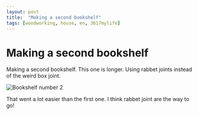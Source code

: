 ```yaml
---
layout: post
title:  "Making a second bookshelf"
tags: [woodworking, house, en, 3617mylife]
---
```


# Making a second bookshelf

Making a second bookshelf. This one is longer. Using rabbet joints instead of the weird box joint.


![Bookshelf number 2](/blog/data/documents/woodworking/2020-03-bookshelf-2/20200315_180751.jpg )

That went a lot easier than the first one. I think rabbet joint are the way to go!
